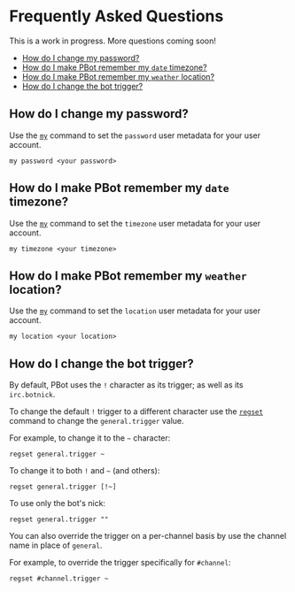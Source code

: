 # Frequently Asked Questions
This is a work in progress. More questions coming soon!

<!-- md-toc-begin -->
* [How do I change my password?](#how-do-i-change-my-password)
* [How do I make PBot remember my `date` timezone?](#how-do-i-make-pbot-remember-my-date-timezone)
* [How do I make PBot remember my `weather` location?](#how-do-i-make-pbot-remember-my-weather-location)
* [How do I change the bot trigger?](#how-do-i-change-the-bot-trigger)
<!-- md-toc-end -->

## How do I change my password?
Use the [`my`](Commands.md#my) command to set the `password` user metadata for your
user account.

    my password <your password>

## How do I make PBot remember my `date` timezone?
Use the [`my`](Commands.md#my) command to set the `timezone` user metadata for your
user account.

    my timezone <your timezone>

## How do I make PBot remember my `weather` location?
Use the [`my`](Commands.md#my) command to set the `location` user metadata for your
user account.

    my location <your location>

## How do I change the bot trigger?
By default, PBot uses the `!` character as its trigger; as well as its `irc.botnick`.

To change the default `!` trigger to a different character use the [`regset`](Registry.md#regset)
command to change the `general.trigger` value.

For example, to change it to the `~` character:

    regset general.trigger ~

To change it to both `!` and `~` (and others):

    regset general.trigger [!~]

To use only the bot's nick:

    regset general.trigger ""

You can also override the trigger on a per-channel basis by use the channel name
in place of `general`.

For example, to override the trigger specifically for `#channel`:

    regset #channel.trigger ~


